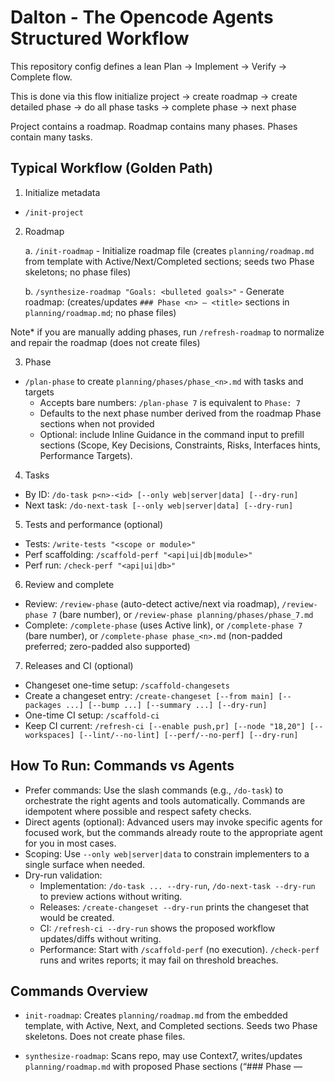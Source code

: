 # Dalton - The Opencode Agents Structured Workflow

This repository config defines a lean Plan → Implement → Verify → Complete flow.

This is done via this flow initialize project → create roadmap → create detailed phase → do all phase tasks → complete phase → next phase

Project contains a roadmap. Roadmap contains many phases. Phases contain many tasks.

## Typical Workflow (Golden Path)

1. Initialize metadata

- `/init-project`

2. Roadmap

   a. `/init-roadmap` - Initialize roadmap file (creates `planning/roadmap.md` from template with Active/Next/Completed sections; seeds two Phase skeletons; no phase files)

   b. `/synthesize-roadmap "Goals: <bulleted goals>"` - Generate roadmap: (creates/updates `### Phase <n> — <title>` sections in `planning/roadmap.md`; no phase files)

Note* if you are manually adding phases, run `/refresh-roadmap` to normalize and repair the roadmap (does not create files)

3. Phase

- `/plan-phase` to create `planning/phases/phase_<n>.md` with tasks and targets
  - Accepts bare numbers: `/plan-phase 7` is equivalent to `Phase: 7`
  - Defaults to the next phase number derived from the roadmap Phase sections when not provided
  - Optional: include Inline Guidance in the command input to prefill sections (Scope, Key Decisions, Constraints, Risks, Interfaces hints, Performance Targets).

4. Tasks

- By ID: `/do-task p<n>-<id> [--only web|server|data] [--dry-run]`
- Next task: `/do-next-task [--only web|server|data] [--dry-run]`

5. Tests and performance (optional)

- Tests: `/write-tests "<scope or module>"`
- Perf scaffolding: `/scaffold-perf "<api|ui|db|module>"`
- Perf run: `/check-perf "<api|ui|db>"`

6. Review and complete

- Review: `/review-phase` (auto-detect active/next via roadmap), `/review-phase 7` (bare number), or `/review-phase planning/phases/phase_7.md`
- Complete: `/complete-phase` (uses Active link), or `/complete-phase 7` (bare number), or `/complete-phase phase_<n>.md` (non-padded preferred; zero-padded also supported)

7. Releases and CI (optional)

- Changeset one-time setup: `/scaffold-changesets`
- Create a changeset entry: `/create-changeset [--from main] [--packages ...] [--bump ...] [--summary ...] [--dry-run]`
- One-time CI setup: `/scaffold-ci`
- Keep CI current: `/refresh-ci [--enable push,pr] [--node "18,20"] [--workspaces] [--lint/--no-lint] [--perf/--no-perf] [--dry-run]`

## How To Run: Commands vs Agents

- Prefer commands: Use the slash commands (e.g., `/do-task`) to orchestrate the right agents and tools automatically. Commands are idempotent where possible and respect safety checks.
- Direct agents (optional): Advanced users may invoke specific agents for focused work, but the commands already route to the appropriate agent for you in most cases.
- Scoping: Use `--only web|server|data` to constrain implementers to a single surface when needed.
- Dry-run validation:
  - Implementation: `/do-task ... --dry-run`, `/do-next-task --dry-run` to preview actions without writing.
  - Releases: `/create-changeset --dry-run` prints the changeset that would be created.
  - CI: `/refresh-ci --dry-run` shows the proposed workflow updates/diffs without writing.
  - Performance: Start with `/scaffold-perf` (no execution). `/check-perf` runs and writes reports; it may fail on threshold breaches.

## Commands Overview

- `init-roadmap`: Creates `planning/roadmap.md` from the embedded template, with Active, Next, and Completed sections. Seeds two Phase skeletons. Does not create phase files.
- `synthesize-roadmap`: Scans repo, may use Context7, writes/updates `planning/roadmap.md` with proposed Phase sections (“### Phase <n> — <title>”), determined by your Goals/args and existing roadmap. It preserves existing phase sections and appends contiguously. No phase files.
- `refresh-roadmap`: Normalizes Phase headings and repairs roadmap sections/links (Active/Next/Completed) after manual edits; does not create or archive phase files.
- `plan-phase`: Creates `planning/phases/phase_<n>.md` with ≤15 tasks (IDs `p<n>-<seq>`, Priority, Status, Acceptance), Risks, Interfaces, Performance Targets, DoD. Accepts bare numbers (e.g., `7`).

- `do-task`: ID-only; parses the task title/notes from the phase file; supports flags `--only` and `--dry-run`.
- `do-next-task`: Auto-selects next task; supports flags `--only` and `--dry-run`.
- `do-web-task|do-server-task|do-data-task`: Force a specific surface when desired.
- `write-tests`: Writes/updates tests; auto-detects runner (Vitest/Jest/Playwright).
- `scaffold-perf`: Generates minimal, commented benches; no execution or thresholds unless asked.
- `check-perf`: Runs perf, compares to `.opencode/perf.yaml` or phase targets; writes `perf_reports/<timestamp>.md`; fails on threshold violations.
- `review-phase`: Phase-scoped quality pass that runs typecheck/lint/tests (checks-first) and reviews provided code context (explicit files/contents). Accepts bare numbers or auto-detects Active/Next via roadmap. No git usage.
- `complete-phase`: Validates DoD, tests, and perf if defined; archives the phase and updates roadmap. Accepts bare numbers or uses the Active link if not provided. Removes the completed Phase section from the roadmap, adds a link under Completed Phases, and updates Active/Next. Commits only changes to `planning/roadmap.md` and `planning/archive/phase_<n>.md`; does not stage unrelated files.

## Releases & CI (Optional)

- `scaffold-changesets`: One-time setup for `.changeset/` config and npm scripts.
- `create-changeset`: Generates a new changeset entry file (single or multi-package), with inference and dry-run.
- `scaffold-ci`: One-time creation of `.github/workflows/ci.yml` (manual trigger by default).
- `refresh-ci`: Idempotent create/update of CI using managed blocks; preserves custom edits; supports dry-run.

## Agents & Permissions

- `fullstack_impl` (primary): `edit: allow`, `bash: allow`; tools include `context7`, `svelte5`, `sentry` when relevant.
- Subagents: `web_impl`, `server_impl`, `data_impl`, `test_impl` — edit allowed, bash allow.
- Planning:
  - `roadmap_planner`: `edit: allow`, `bash: deny`
  - `phase_planner`: `edit: ask`, `bash: deny`
  - `roadmap_synthesizer`: `edit: allow`, `bash: deny`
- Verification:
  - `perf_checker`: `edit: ask`, `bash: ask`
  - `quality_reviewer`: read-only
  - `phase_completer`: `edit: ask`, `bash: allow`

## Engineering Decisions & Guidance

- Project-wide decisions: Use `templates/ENGINEERING_DECISIONS_TEMPLATE.md` as the canonical format. Create `planning/engineering-decisions.md` per-project only when you need a persistent record. Avoid duplicating decisions in multiple places.
- Machine-readable defaults (optional): `.opencode/project.yaml` can declare stacks and conventions (e.g., `web/server/data/tests`). Use it if you want automation.
- Inline Guidance: You can pass guidance to `/plan-phase` to seed the new phase with specific scope, decisions, and targets.

## Embedded Templates & Numbering

- Built-in templates: Agents embed `PHASE_TEMPLATE`, `ROADMAP_TEMPLATE`, and `ENGINEERING_DECISIONS_TEMPLATE` so they work without repo-scoped template files.
- Optional overrides: If present, commands prefer `./.opencode/templates/*.md` project overrides.
- Phase numbers: Always integers. If the roadmap uses decimals in headings (e.g., “Phase 7.5 — …”), `/refresh-roadmap` normalizes to sequential integers and updates internal links. `/plan-phase` never creates fractional phase files.
- Collision handling: If `planning/phases/phase_<n>.md` exists, `/plan-phase` aborts without writing. Pass `Phase: <n>` to choose a different number or archive/rename the existing file first.

## Manual Normalization

- Use `/refresh-roadmap` to update the roadmap and normalize/repair phase headings and links.
- If headings contain decimals (e.g., `### Phase 7.5 — …`), the command renumbers to sequential integers and updates internal links.
- The command edits only `planning/roadmap.md`. It does not create or modify phase files.
- Recommended: keep phase numbers as integers; decimals are supported for input but are normalized away.

## Task Shaping & Adjustments

- Shape concrete tasks in the phase file created by `/plan-phase`. Add/edit rows as needed; keep ≤15 active tasks.
- Adjust strategy via `/refresh-roadmap` to update Phase sections and the next-phase link. Then run `/plan-phase` to create the next concrete phase.

## Performance Targets & Benchmarks

- Prefer `.opencode/perf.yaml` for thresholds; else use the phase’s “Performance Targets.”
- Keep benchmarks opt-in with `/scaffold-perf`.

## Perf Tests Convention

- Directory: place perf tests under `tests/perf/` (preferred). The completer and perf tools will run only this directory when present, using minimal reporters and bail-fast.
- File pattern: name perf tests with `**/*.perf.*` to be auto-discovered when no dedicated directory exists.
- Tags: when your runner supports it (Vitest/Jest/Playwright), tag tests with `@perf` and the tools will filter to just these.
- Thresholds: define central thresholds in `.opencode/perf.yaml`. If absent, thresholds are enforced from the current phase’s “Performance Targets.”
- Outputs: logs are written to `./logs/perf.log`; exit code determines pass/fail.

## Troubleshooting Review Phase

- Checks-first behavior: `review-phase` always runs typecheck, lint, and tests via project scripts when available. Provide code context (explicit files/contents) for review; no git involved.
- Autodetect phase: If no argument is given, it reads `planning/roadmap.md` and follows the Active/Next link (e.g., `planning/phases/phase_7.md`).
- Common SPEC_GAPs:

  - Active/Next not found: "SPEC_GAP: Active/Next phase not found in planning/roadmap.md. Provide a phase number (e.g., `/review-phase 7`) or a file path."
  - Phase file missing: "SPEC_GAP: Phase file not found: <path>."
  - Checks failed to execute: includes the attempted command and stderr summary.

- Progress markers you should see: `RESOLVE_PHASE_START/DONE`, `CHECKS_START/DONE`, and for code context, `CODE_CONTEXT_START/CODE_CONTEXT_READY`.
- If it seems to hang: use `--quick` to skip checks and get immediate static feedback on code_context. Otherwise it’s usually waiting on checks; run your scripts directly (`npm run typecheck`, `npm run lint`, `npm test`), then re-run `review-phase`.

## Models & Tools

- Standard model: `github-copilot/gpt-5` across agents. `roadmap_planner` uses `github-copilot/gemini-2.0-flash` for faster normalization runs.
- Tool keys in agent files are plain names (`context7`, `svelte5`, `sentry`). Use wildcards only in `opencode.json` to mass-toggle tool families.
- Context7 API key is read from the environment as `CONTEXT7_API_KEY`. Ensure it's set locally and in CI before invoking features that rely on Context7.

## Example: .opencode/project.yaml (optional)

- Purpose: Provide machine-readable defaults for stack and conventions. Agents read this first; enforcement happens via your linters/CI.
- Example (Svelte/SvelteKit):

```
web:
  framework: sveltekit
  conventions:
    events:
      prefer: "on:"
      disallow: ["onclick", "onchange"]
    classDirectives:
      prefer: true
    bindings:
      allow: ["bind:value", "bind:group"]
    stores:
      prefer: "$state"
  lint:
    ruleset: eslint
    scripts:
      typecheck: "npm run typecheck || svelte-check --quiet"
      lint: "npm run lint || eslint . --max-warnings=0"
      test: "npm test -- --bail --reporter=dot"
server:
  runtime: node
  language: typescript

data:
  orm: prisma

tests:
  runner: vitest
```

- Note: Only `web/server/data/tests` have meaning to agents; other keys are free-form guidance.

## ESLint Setup (Svelte) Quickstart

- Install dev deps:
  - `npm i -D eslint eslint-plugin-svelte svelte-eslint-parser @eslint/js typescript`
- Create `eslint.config.js` (flat config):

```
// eslint.config.js
import js from '@eslint/js'
import svelte from 'eslint-plugin-svelte'

export default [
  js.configs.recommended,
  ...svelte.configs['flat/recommended'],
  {
    rules: {
      // Example: fail on console in production builds
      'no-console': ['warn', { allow: ['warn', 'error'] }],
    },
  },
]
```

- Package scripts:

```
{
  "scripts": {
    "typecheck": "svelte-check --quiet",
    "lint": "eslint .",
    "test": "vitest --run --bail --reporter=dot"
  }
}
```

- CI wiring: Ensure your workflow runs `npm run typecheck`, `npm run lint`, and `npm test`. `review-phase` surfaces summaries from these.
